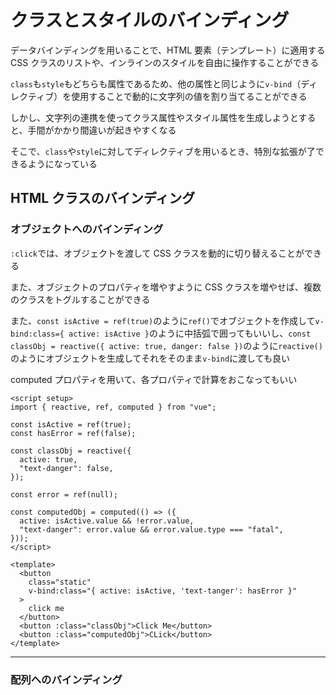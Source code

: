 # クラスとスタイルのバインディング

データバインディングを用いることで、HTML 要素（テンプレート）に適用する CSS クラスのリストや、インラインのスタイルを自由に操作することができる

`class`も`style`もどちらも属性であるため、他の属性と同じように`v-bind`（ディレクティブ）を使用することで動的に文字列の値を割り当てることができる

しかし、文字列の連携を使ってクラス属性やスタイル属性を生成しようとすると、手間がかかり間違いが起きやすくなる

そこで、`class`や`style`に対してディレクティブを用いるとき、特別な拡張が了できるようになっている

## HTML クラスのバインディング

### オブジェクトへのバインディング

`:click`では、オブジェクトを渡して CSS クラスを動的に切り替えることができる

また、オブジェクトのプロパティを増やすように CSS クラスを増やせば、複数のクラスをトグルすることができる

また、`const isActive = ref(true)`のように`ref()`でオブジェクトを作成して`v-bind:class={ active: isActive }`のように中括弧で囲ってもいいし、`const classObj = reactive({ active: true, danger: false })`のように`reactive()`のようにオブジェクトを生成してそれをそのまま`v-bind`に渡しても良い

computed プロパティを用いて、各プロパティで計算をおこなってもいい

```vue
<script setup>
import { reactive, ref, computed } from "vue";

const isActive = ref(true);
const hasError = ref(false);

const classObj = reactive({
  active: true,
  "text-danger": false,
});

const error = ref(null);

const computedObj = computed(() => ({
  active: isActive.value && !error.value,
  "text-danger": error.value && error.value.type === "fatal",
}));
</script>

<template>
  <button
    class="static"
    v-bind:class="{ active: isActive, 'text-tanger': hasError }"
  >
    click me
  </button>
  <button :class="classObj">Click Me</button>
  <button :class="computedObj">CLick</button>
</template>
```

---

### 配列へのバインディング
